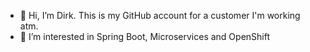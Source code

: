 - 👋 Hi, I’m Dirk. This is my GitHub account for a customer I'm working atm.
- 👀 I’m interested in Spring Boot, Microservices and OpenShift

<!---
dst-post/dst-post is a ✨ special ✨ repository because its `README.md` (this file) appears on your GitHub profile.
You can click the Preview link to take a look at your changes.
--->
